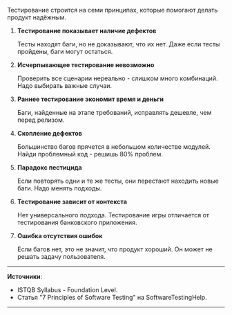 Тестирование строится на семи принципах, которые помогают делать продукт надёжным.

1. **Тестирование показывает наличие дефектов**

    Тесты находят баги, но не доказывают, что их нет.
    Даже если тесты пройдены, баги могут остаться.

2. **Исчерпывающее тестирование невозможно**

    Проверить все сценарии нереально - слишком много комбинаций.
    Надо выбирать важные случаи.

3. **Раннее тестирование экономит время и деньги**

    Баги, найденные на этапе требований, исправлять дешевле, чем перед релизом.

4. **Скопление дефектов**

    Большинство багов прячется в небольшом количестве модулей.
    Найди проблемный код - решишь 80% проблем.

5. **Парадокс пестицида**

    Если повторять одни и те же тесты, они перестают находить новые баги.
    Надо менять подходы.

6. **Тестирование зависит от контекста**

    Нет универсального подхода.
    Тестирование игры отличается от тестирования банковского приложения.

7. **Ошибка отсутствия ошибок**

    Если багов нет, это не значит, что продукт хороший.
    Он может не решать задачу пользователя.


---

**Источники**:  
- ISTQB Syllabus - Foundation Level.  
- Статья "7 Principles of Software Testing" на SoftwareTestingHelp.

---